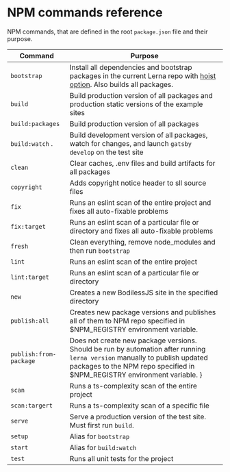 # NPM commands reference

NPM commands, that are defined in the root `package.json` file and their purpose.

| Command                | Purpose |
|------------------------|---------|
| `bootstrap`            | Install all dependencies and bootstrap packages in the current Lerna repo with [hoist option](https://github.com/lerna/lerna/blob/main/commands/bootstrap/README.md#--hoist-glob). Also builds all packages. |
| `build`                | Build production version of all packages and production static versions of the example sites |
| `build:packages`       | Build production version of all packages |
| `build:watch` .        | Build development version of all packages, watch for changes, and launch `gatsby develop` on the test site |
| `clean`                | Clear caches, .env files and build artifacts for all packages |
| `copyright`            | Adds copyright notice header to sll source files |
| `fix`                  | Runs an eslint scan of the entire project and fixes all auto-fixable problems |
| `fix:target`           | Runs an eslint scan of a particular file or directory and fixes all auto-fixable problems |
| `fresh`                | Clean everything, remove node_modules and then run `bootstrap` |
| `lint`                 | Runs an eslint scan of the entire project |
| `lint:target`          | Runs an eslint scan of a particular file or directory |
| `new`                  | Creates a new BodilessJS site in the specified directory |
| `publish:all`          | Creates new package versions and publishes all of them to NPM repo specified in $NPM_REGISTRY environment variable. | 
| `publish:from-package` | Does not create new package versions. Should be run by automation after running `lerna version` manually to publish updated packages to the NPM repo specified in $NPM_REGISTRY environment variable. }
| `scan`                 | Runs a ts-complexity scan of the entire project |
| `scan:targert`         | Runs a ts-complexity scan of a specific file |
| `serve`                | Serve a production version of the test site. Must first run `build`.
| `setup`                | Alias for `bootstrap`
| `start`                | Alias for `build:watch` |
| `test`                 | Runs all unit tests for the project |

